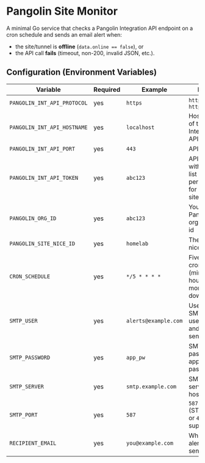 # Pangolin Site Monitor

A minimal Go service that checks a Pangolin Integration API endpoint on a cron schedule and sends an email alert when:

- the site/tunnel is **offline** (`data.online == false`), or
- the API call **fails** (timeout, non-200, invalid JSON, etc.).

## Configuration (Environment Variables)

| Variable | Required | Example | Notes |
|---|---|---|---|
| `PANGOLIN_INT_API_PROTOCOL` | yes | `https` | `http` or `https` |
| `PANGOLIN_INT_API_HOSTNAME` | yes | `localhost` | Hostname of the Integration API |
| `PANGOLIN_INT_API_PORT` | yes | `443` | API port |
| `PANGOLIN_INT_API_TOKEN` | yes | `abc123` | API token with get and list permissions for org and site |
| `PANGOLIN_ORG_ID` | yes | `abc123` | Your Pangolin organization id |
| `PANGOLIN_SITE_NICE_ID` | yes | `homelab` | The site nice id |
| `CRON_SCHEDULE` | yes | `*/5 * * * *` | Five-field cron spec (minute hour dom month dow), **UTC** |
| `SMTP_USER` | yes | `alerts@example.com` | Used as SMTP auth username and email sender |
| `SMTP_PASSWORD` | yes | `app_pw` | SMTP password / app password |
| `SMTP_SERVER` | yes | `smtp.example.com` | SMTP server hostname |
| `SMTP_PORT` | yes | `587` | `587` (STARTTLS) or `465` (TLS) supported |
| `RECIPIENT_EMAIL` | yes | `you@example.com` | Where alerts are sent |